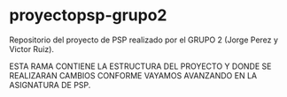 # proyectopsp-grupo2
Repositorio del proyecto de PSP realizado por el GRUPO 2 (Jorge Perez y Victor Ruiz).

ESTA RAMA CONTIENE LA ESTRUCTURA DEL PROYECTO Y DONDE SE REALIZARAN CAMBIOS CONFORME VAYAMOS AVANZANDO EN LA ASIGNATURA DE PSP.
